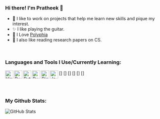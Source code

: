 ### Hi there! I'm Pratheek 👋

- 🌱 I like to work on projects that help me learn new skills and pique my interest.
- ✨ I like playing the guitar.
- 🎸 I Love [Polyphia](https://www.youtube.com/channel/UCDe08Fs0s0YKJuk5h45csAQ)
- 🧪 I also like reading research papers on CS.


<br />

### Languages and Tools I Use/Currently Learning:

[<img align="left" alt="Visual Studio Code" width="26px" src="https://upload.wikimedia.org/wikipedia/commons/thumb/9/9a/Visual_Studio_Code_1.35_icon.svg/512px-Visual_Studio_Code_1.35_icon.svg.png" />]
[<img align="left" alt="PyCharm" width="26px" src="https://resources.jetbrains.com/storage/products/pycharm/img/meta/pycharm_logo_300x300.png" />]
[<img align="left" alt="Python" width="26px" src="https://upload.wikimedia.org/wikipedia/commons/thumb/c/c3/Python-logo-notext.svg/2048px-Python-logo-notext.svg.png" />]
[<img align="left" alt="PyCord" width="26px" src="https://avatars.githubusercontent.com/u/89700626?v=4" />]
[<img align="left" alt="Discord.py" width="26px" src="https://www.freepnglogos.com/uploads/discord-logo-png/discord-logo-logodownload-download-logotipos-1.png" />]
[<img align="left" alt="JavaScript" width="26px" src="https://upload.wikimedia.org/wikipedia/commons/6/6a/JavaScript-logo.png" />]

<br />
<br />

### My Github Stats:

![GitHub Stats](https://github-readme-stats.vercel.app/api?username=pratheek78&theme=radical)
